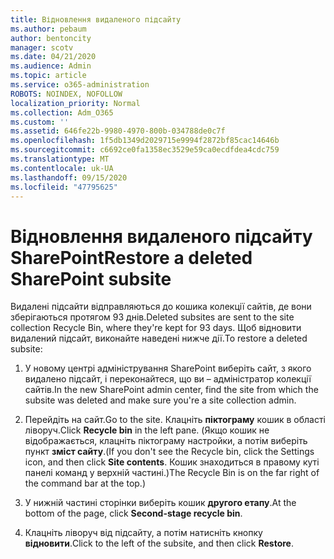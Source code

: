 ```yaml
---
title: Відновлення видаленого підсайту
ms.author: pebaum
author: bentoncity
manager: scotv
ms.date: 04/21/2020
ms.audience: Admin
ms.topic: article
ms.service: o365-administration
ROBOTS: NOINDEX, NOFOLLOW
localization_priority: Normal
ms.collection: Adm_O365
ms.custom: ''
ms.assetid: 646fe22b-9980-4970-800b-034788de0c7f
ms.openlocfilehash: 1f5db1349d2029715e9994f2872bf85cac14646b
ms.sourcegitcommit: c6692ce0fa1358ec3529e59ca0ecdfdea4cdc759
ms.translationtype: MT
ms.contentlocale: uk-UA
ms.lasthandoff: 09/15/2020
ms.locfileid: "47795625"
---
```

# <a name="restore-a-deleted-sharepoint-subsite"></a><span data-ttu-id="a4e9c-102">Відновлення видаленого підсайту SharePoint</span><span class="sxs-lookup"><span data-stu-id="a4e9c-102">Restore a deleted SharePoint subsite</span></span>

<span data-ttu-id="a4e9c-103">Видалені підсайти відправляються до кошика колекції сайтів, де вони зберігаються протягом 93 днів.</span><span class="sxs-lookup"><span data-stu-id="a4e9c-103">Deleted subsites are sent to the site collection Recycle Bin, where they're kept for 93 days.</span></span> <span data-ttu-id="a4e9c-104">Щоб відновити видалений підсайт, виконайте наведені нижче дії.</span><span class="sxs-lookup"><span data-stu-id="a4e9c-104">To restore a deleted subsite:</span></span>
  
1. <span data-ttu-id="a4e9c-105">У новому центрі адміністрування SharePoint виберіть сайт, з якого видалено підсайт, і переконайтеся, що ви – адміністратор колекції сайтів.</span><span class="sxs-lookup"><span data-stu-id="a4e9c-105">In the new SharePoint admin center, find the site from which the subsite was deleted and make sure you're a site collection admin.</span></span> 
    
2. <span data-ttu-id="a4e9c-106">Перейдіть на сайт.</span><span class="sxs-lookup"><span data-stu-id="a4e9c-106">Go to the site.</span></span> <span data-ttu-id="a4e9c-107">Клацніть **піктограму** кошик в області ліворуч.</span><span class="sxs-lookup"><span data-stu-id="a4e9c-107">Click **Recycle bin** in the left pane.</span></span> <span data-ttu-id="a4e9c-108">(Якщо кошик не відображається, клацніть піктограму настройки, а потім виберіть пункт **зміст сайту**.</span><span class="sxs-lookup"><span data-stu-id="a4e9c-108">(If you don't see the Recycle bin, click the Settings icon, and then click **Site contents**.</span></span> <span data-ttu-id="a4e9c-109">Кошик знаходиться в правому куті панелі команд у верхній частині.)</span><span class="sxs-lookup"><span data-stu-id="a4e9c-109">The Recycle Bin is on the far right of the command bar at the top.)</span></span>
    
3. <span data-ttu-id="a4e9c-110">У нижній частині сторінки виберіть кошик **другого етапу**.</span><span class="sxs-lookup"><span data-stu-id="a4e9c-110">At the bottom of the page, click **Second-stage recycle bin**.</span></span>
    
4. <span data-ttu-id="a4e9c-111">Клацніть ліворуч від підсайту, а потім натисніть кнопку **відновити**.</span><span class="sxs-lookup"><span data-stu-id="a4e9c-111">Click to the left of the subsite, and then click **Restore**.</span></span>
    

